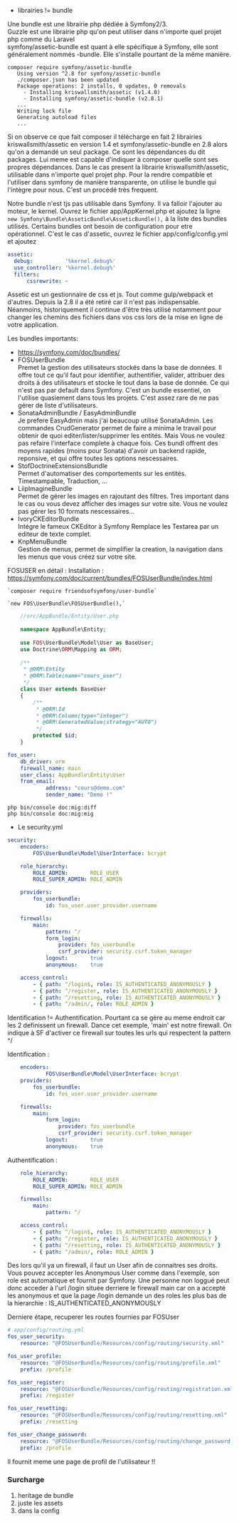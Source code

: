 - librairies != bundle  

 Une bundle est une librairie php dédiée à Symfony2/3.  
 Guzzle est une librairie php qu'on peut utiliser dans n'importe quel projet php comme du Laravel  
 symfony/assetic-bundle est quant à elle spécifique à Symfony, elle sont généralement nommés -bundle. Elle s'installe pourtant de la même manière.
 ```
composer require symfony/assetic-bundle
    Using version ^2.8 for symfony/assetic-bundle
    ./composer.json has been updated
    Package operations: 2 installs, 0 updates, 0 removals
      - Installing kriswallsmith/assetic (v1.4.0) 
      - Installing symfony/assetic-bundle (v2.8.1) 
    ...
    Writing lock file
    Generating autoload files
    ...
```
 Si on observe ce que fait composer il télécharge en fait 2 librairies kriswallsmith/assetic en version 1.4 et symfony/assetic-bundle en 2.8 alors qu'on a demandé un seul package.
 Ce sont les dépendances du dit packages. Lui meme est capable d'indiquer à composer quelle sont ses propres dépendances. Dans le cas present la librairie kriswallsmith/assetic, utilisable dans n'importe quel projet php. Pour la rendre compatible et l'utiliser dans symfony de manière transparente, on utilise le bundle qui l'intègre pour nous.
 C'est un procédé très frequent.
 
 Notre bundle n'est tjs pas utilisable dans Symfony. Il va falloir l'ajouter au moteur, le kernel.
 Ouvrez le fichier app/AppKernel.php et ajoutez la ligne  `new Symfony\Bundle\AsseticBundle\AsseticBundle(),` à la liste des bundles utilisés.
  Certains bundles ont besoin de configuration pour etre opérationnel. C'est le cas d'assetic, ouvrez le fichier app/config/config.yml et ajoutez
  ```yaml
assetic:
    debug:          '%kernel.debug%'
    use_controller: '%kernel.debug%'
    filters:
        cssrewrite: ~
```
Assetic est un gestionnaire de css et js. Tout comme gulp/webpack et d'autres. Depuis la 2.8 il a été retiré car il n'est pas indispensable. Néanmoins, historiquement il continue d'être très utilisé notamment pour changer les chemins des fichiers dans vos css lors de la mise en ligne de votre application. 


Les bundles importants: 
- https://symfony.com/doc/bundles/
- FOSUserBundle  
  Premet la gestion des utilisateurs stockés dans la base de données. Il offre tout ce qu'il faut pour identifier, authentifier, valider, attribuer des droits à des utilisateurs et stocke le tout dans la base de donnée. Ce qui n'est pas par default dans Symfony.
  C'est un bundle essentiel, on l'utilise quasiement dans tous les projets. C'est assez rare de ne pas gérer de liste d'utilisateurs.
- SonataAdminBundle / EasyAdminBundle  
  Je prefere EasyAdmin mais j'ai beaucoup utilisé SonataAdmin. Les commandes CrudGenerator permet de faire a minima le travail pour obtenir de quoi editer/lister/supprimer les entités. Mais Vous ne voulez pas refaire l'interface complete à chaque fois. Ces bundl offrent des moyens rapides (moins pour Sonata) d'avoir un backend rapide, reponsive, et qui offre toutes les options nescessaires. 
- StofDoctrineExtensionsBundle  
  Permet d'automatiser des comportements sur les entités. Timestampable, Traduction, ...
- LiipImagineBundle  
  Permet de gérer les images en rajoutant des filtres. Tres important dans le cas ou vous devez afficher des images sur votre site. Vous ne voulez pas gérer les 10 formats nescessaires...
- IvoryCKEditorBundle  	
  Intégre le fameux CKEditor à Symfony
  Remplace les Textarea par un editeur de texte complet.
- KnpMenuBundle  
  Gestion de menus, permet de simplifier la creation, la navigation dans les menus que vous créez sur votre site.
  
  
FOSUSER en détail :
    Installation : 
    https://symfony.com/doc/current/bundles/FOSUserBundle/index.html  
    
    `composer require friendsofsymfony/user-bundle`  
    
    `new FOS\UserBundle\FOSUserBundle(),`  
```php
    //src/AppBundle/Entity/User.php
    
    namespace AppBundle\Entity;
    
    use FOS\UserBundle\Model\User as BaseUser;
    use Doctrine\ORM\Mapping as ORM;
    
    /**
     * @ORM\Entity
     * @ORM\Table(name="cours_user")
     */
    class User extends BaseUser
    {
        /**
         * @ORM\Id
         * @ORM\Column(type="integer")
         * @ORM\GeneratedValue(strategy="AUTO")
         */
        protected $id;
    }
```
```yaml
fos_user:
    db_driver: orm
    firewall_name: main
    user_class: AppBundle\Entity\User
    from_email:
            address: "cours@demo.com"
            sender_name: "Demo !"
```
`php bin/console doc:mig:diff`    
`php bin/console doc:mig:mig`  
 
- Le security.yml
```yaml
security:
    encoders:
        FOS\UserBundle\Model\UserInterface: bcrypt

    role_hierarchy:
        ROLE_ADMIN:       ROLE_USER
        ROLE_SUPER_ADMIN: ROLE_ADMIN

    providers:
        fos_userbundle:
            id: fos_user.user_provider.username

    firewalls:
        main:
            pattern: ^/
            form_login:
                provider: fos_userbundle
                csrf_provider: security.csrf.token_manager
            logout:       true
            anonymous:    true

    access_control:
        - { path: ^/login$, role: IS_AUTHENTICATED_ANONYMOUSLY }
        - { path: ^/register, role: IS_AUTHENTICATED_ANONYMOUSLY }
        - { path: ^/resetting, role: IS_AUTHENTICATED_ANONYMOUSLY }
        - { path: ^/admin/, role: ROLE_ADMIN }
````
Identification != Authentification. Pourtant ca se gère au meme endroit car les 2 definissent un firewall.
Dance cet exemple, 'main' est notre firewall. On indique à SF d'activer ce firewall sur toutes les urls qui respectent la pattern ^/

Identification :
```yaml
    encoders:
            FOS\UserBundle\Model\UserInterface: bcrypt
    providers:
        fos_userbundle:
            id: fos_user.user_provider.username

    firewalls:
        main:
            form_login:
                provider: fos_userbundle
                csrf_provider: security.csrf.token_manager
            logout:       true
            anonymous:    true
```
Authentification :
```yaml
    role_hierarchy:
        ROLE_ADMIN:       ROLE_USER
        ROLE_SUPER_ADMIN: ROLE_ADMIN

    firewalls:
        main:
            pattern: ^/                

    access_control:
        - { path: ^/login$, role: IS_AUTHENTICATED_ANONYMOUSLY }
        - { path: ^/register, role: IS_AUTHENTICATED_ANONYMOUSLY }
        - { path: ^/resetting, role: IS_AUTHENTICATED_ANONYMOUSLY }
        - { path: ^/admin/, role: ROLE_ADMIN }
```
Des lors qu'il ya un firewall, il faut un User afin de connaitres ses droits.
Vous pouvez accepter les Anonymous User comme dans l'exemple, son role est automatique et fournit par Symfony.
Une personne non loggué peut donc acceder à l'url /login située derriere le firewall main car on a accepté les anonymous et que la page /login demande un des roles les plus bas de la hierarchie : IS_AUTHENTICATED_ANONYMOUSLY

Derniere étape, recuperer les routes fournies par FOSUser
```yaml
# app/config/routing.yml
fos_user_security:
    resource: "@FOSUserBundle/Resources/config/routing/security.xml"

fos_user_profile:
    resource: "@FOSUserBundle/Resources/config/routing/profile.xml"
    prefix: /profile

fos_user_register:
    resource: "@FOSUserBundle/Resources/config/routing/registration.xml"
    prefix: /register

fos_user_resetting:
    resource: "@FOSUserBundle/Resources/config/routing/resetting.xml"
    prefix: /resetting

fos_user_change_password:
    resource: "@FOSUserBundle/Resources/config/routing/change_password.xml"
    prefix: /profile
```
Il fournit meme une page de profil de l'utilisateur !!


### Surcharge
1) heritage de bundle
2) juste les assets
3) dans la config